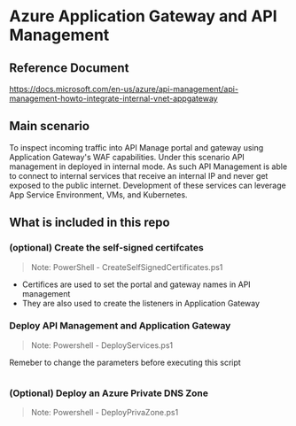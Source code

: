# Azure Application Gateway and API Management

## Reference Document
https://docs.microsoft.com/en-us/azure/api-management/api-management-howto-integrate-internal-vnet-appgateway

## Main scenario

To inspect incoming traffic into API Manage portal and gateway using Application Gateway's WAF capabilities. Under this scenario API management in deployed in internal mode. As such API Management is able to connect to internal services that receive an internal IP and never get exposed to the public internet. Development of these services can leverage App Service Environment, VMs, and Kubernetes.

## What is included in this repo

### (optional) Create the self-signed certifcates
> Note: PowerShell - CreateSelfSignedCertificates.ps1

- Certifices are used to set the portal and gateway names in API management
- They are also used to create the listeners in Application Gateway

### Deploy API Management and Application Gateway

> Note: Powershell - DeployServices.ps1

Remeber to change the parameters before executing this script

```powershell
```

### (Optional) Deploy an Azure Private DNS Zone

> Note: Powershell - DeployPrivaZone.ps1



